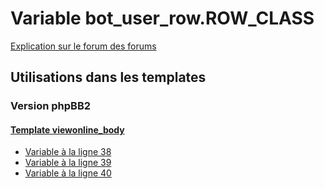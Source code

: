 # Variable bot_user_row.ROW_CLASS
[Explication sur le forum des forums](http://forum.forumactif.com/t294113-listing-des-variables#bot_user_row.ROW_CLASS)

## Utilisations dans les templates

### Version phpBB2

#### [Template viewonline_body](subsilver/viewonline_body.md)
* [Variable à la ligne 38](../subsilver/viewonline_body.tpl#L38)
* [Variable à la ligne 39](../subsilver/viewonline_body.tpl#L39)
* [Variable à la ligne 40](../subsilver/viewonline_body.tpl#L40)